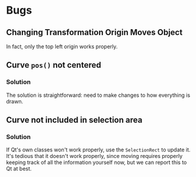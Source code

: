 # Bugs

## Changing Transformation Origin Moves Object

In fact, only the top left origin works properly.

## Curve `pos()` not centered

### Solution

The solution is straightforward: need to make changes to how everything is drawn.

## Curve not included in selection area

### Solution

If Qt's own classes won't work properly, use the `SelectionRect` to update it. It's tedious that it doesn't work properly, since moving requires properly keeping track of all the information yourself now, but we can report this to Qt at best.